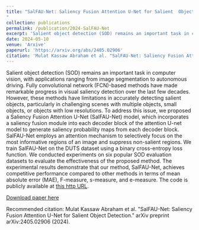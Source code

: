 ```yaml
---
title: "SalFAU-Net: Saliency Fusion Attention U-Net for Salient  Object Detection
"
collection: publications
permalink: /publication/2024-SalFAU-Net
excerpt: 'Salient object detection (SOD) remains an important task in computer vision, with applications ranging from image segmentation to autonomous driving. Fully convolutional network (FCN)-based methods have made remarkable progress in visual saliency detection over the last few decades. However, these methods have limitations in accurately detecting salient objects, particularly in challenging scenes with multiple objects, small objects, or objects with low resolutions. To address this issue, we proposed a Saliency Fusion Attention U-Net (SalFAU-Net) model, which incorporates a saliency fusion module into each decoder block of the attention U-net model to generate saliency probability maps from each decoder block. SalFAU-Net employs an attention mechanism to selectively focus on the most informative regions of an image and suppress non-salient regions. We train SalFAU-Net on the DUTS dataset using a binary cross-entropy loss function. We conducted experiments on six popular SOD evaluation datasets to evaluate the effectiveness of the proposed method. The experimental results demonstrate that our method, SalFAU-Net, achieves competitive performance compared to other methods in terms of mean absolute error (MAE), F-measure, s-measure, and e-measure.'
date: 2024-05-10
venue: 'Arxive'
paperurl: 'https://arxiv.org/abs/2405.02906'
citation: 'Mulat Kassaw Abraham et al. "SalFAU-Net: Saliency Fusion Attention U-Net for Salient Object Detection." arXiv preprint arXiv:2405.02906 (2024).'
---
```

Salient object detection (SOD) remains an important task in computer vision, with applications ranging from image segmentation to autonomous driving. Fully convolutional network (FCN)-based methods have made remarkable progress in visual saliency detection over the last few decades. However, these methods have limitations in accurately detecting salient objects, particularly in challenging scenes with multiple objects, small objects, or objects with low resolutions. To address this issue, we proposed a Saliency Fusion Attention U-Net (SalFAU-Net) model, which incorporates a saliency fusion module into each decoder block of the attention U-net model to generate saliency probability maps from each decoder block. SalFAU-Net employs an attention mechanism to selectively focus on the most informative regions of an image and suppress non-salient regions. We train SalFAU-Net on the DUTS dataset using a binary cross-entropy loss function. We conducted experiments on six popular SOD evaluation datasets to evaluate the effectiveness of the proposed method. The experimental results demonstrate that our method, SalFAU-Net, achieves competitive performance compared to other methods in terms of mean absolute error (MAE), F-measure, s-measure, and e-measure. The code is publicly available at [this http URL](https://github.com/AbrahamMulat).

[Download paper here](https://arxiv.org/abs/2405.02906)

Recommended citation: Mulat Kassaw Abraham et al. "SalFAU-Net: Saliency Fusion Attention U-Net for Salient Object Detection." arXiv preprint arXiv:2405.02906 (2024).


